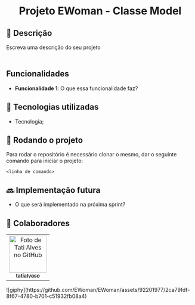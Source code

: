 <h1 align="center">Projeto EWoman - Classe Model</h1>

## :memo: Descrição
Escreva uma descrição do seu projeto

## <p><img href="https://media.giphy.com/media/v1.Y2lkPTc5MGI3NjExNTRraGNnb2MycHc4d2dveDVzdGF5cmhob3p3eXhyMjBkcHJndjc2dyZlcD12MV9pbnRlcm5hbF9naWZfYnlfaWQmY3Q9Zw/LESpNIDaNBUcRIPzng/giphy.gif"></img></p> Funcionalidades
* <b>Funcionalidade 1</b>: O que essa funcionalidade faz?

## :wrench: Tecnologias utilizadas
* Tecnologia;

## :rocket: Rodando o projeto
Para rodar o repositório é necessário clonar o mesmo, dar o seguinte comando para iniciar o projeto:
```
<linha de comando>
```

## :soon: Implementação futura
* O que será implementado na próxima sprint?

## :handshake: Colaboradores
<table>
  <tr>
    <td align="center">
      <a href="http://github.com/tatialveso">
        <img src="https://avatars.githubusercontent.com/u/56259137?v=4" width="100px;" alt="Foto de Tati Alves no GitHub"/><br>
        <sub>
          <b>tatialveso</b>
        </sub>
      </a>
    </td>
  </tr>
</table>![giphy](https://github.com/EWoman/EWoman/assets/92201977/2ca79fdf-8f67-4780-b701-c51932fb08a4)

